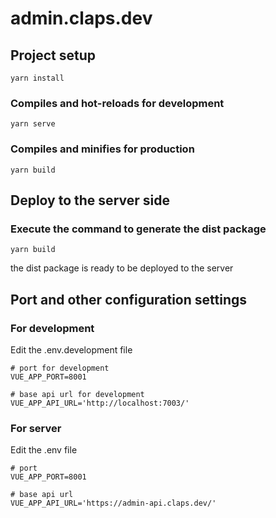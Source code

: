 # admin.claps.dev
## Project setup
```
yarn install
```

### Compiles and hot-reloads for development
```
yarn serve
```

### Compiles and minifies for production
```
yarn build
```

##  Deploy to the server side

### Execute the command to generate the dist package
```
yarn build
```
the dist package is ready to be deployed to the server

## Port and other configuration settings

### For development
Edit the .env.development file
```
# port for development
VUE_APP_PORT=8001

# base api url for development
VUE_APP_API_URL='http://localhost:7003/'
```

### For server
Edit the .env file
```
# port
VUE_APP_PORT=8001

# base api url
VUE_APP_API_URL='https://admin-api.claps.dev/'
```
